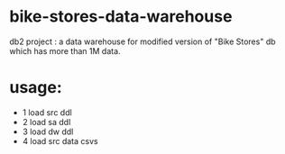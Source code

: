 # bike-stores-data-warehouse
db2 project : a data warehouse for modified version of "Bike Stores" db which has more than 1M data.

# usage:
* 1 load src ddl
* 2 load sa ddl
* 3 load dw ddl
* 4 load src data csvs
